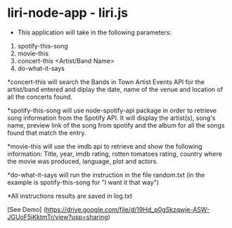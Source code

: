 # liri-node-app - liri.js

* This application will take in the following parameters:

1. spotify-this-song <Song Name>
2. movie-this <Movie Name>
3. concert-this <Artist/Band Name>
4. do-what-it-says

*concert-this will search the Bands in Town Artist Events API for the artist/band entered and diplay the date, name of the venue and location of all the concerts found. 

*spotify-this-song will use node-spotify-api package in order to retrieve song information from the Spotify API. It will display the artist(s), song's name, preview link of the song from spotify and the album for all the songs found that match the entry. 

*movie-this will use the imdb api to retrieve and show the following information: Title, year, imdb rating, rotten tomatoes rating, country where the movie was produced, language, plot and actors. 

*do-what-it-says will run the instruction in the file random.txt (in the example is spotify-this-song for "I want it that way")

*All instructions results are saved in log.txt

[See Demo] (https://drive.google.com/file/d/19Hd_p0gSkzqwje-ASW-JGUoF5jKktmTr/view?usp=sharing)




